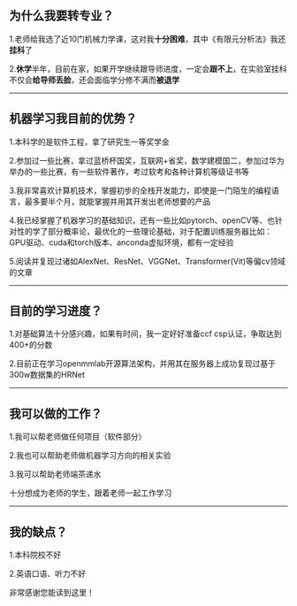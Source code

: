 ##   为什么我要转专业？

1.老师给我选了近10门机械力学课，这对我**十分困难**，其中《有限元分析法》我还**挂科**了

2.**休学**半年，目前在家，如果开学继续跟导师进度，一定会**跟不上**，在实验室挂科不仅会**给导师丢脸**，还会面临学分修不满而**被退学**
* * *

##   机器学习我目前的优势？

1.本科学的是软件工程，拿了研究生一等奖学金

2.参加过一些比赛，拿过蓝桥杯国奖，互联网+省奖，数学建模国二，参加过华为举办的一些比赛，有一些软件著作，考过软考和各种计算机等级证书等

3.我非常喜欢计算机技术，掌握初步的全栈开发能力，即使是一门陌生的编程语言，最多要半个月，就能掌握并用其开发出老师想要的产品

4.我已经掌握了机器学习的基础知识，还有一些比如pytorch、openCV等、也针对性的学了部分概率论，最优化的一些理论基础，对于配置训练服务器比如：GPU驱动、cuda和torch版本、anconda虚拟环境，都有一定经验

5.阅读并复现过诸如AlexNet、ResNet、VGGNet、Transformer(Vit)等偏cv领域的文章
* * *

##   目前的学习进度？

1.对基础算法十分感兴趣，如果有时间，我一定好好准备ccf csp认证，争取达到400+的分数

2.目前正在学习openmmlab开源算法架构，并用其在服务器上成功复现过基于300w数据集的HRNet
* * *

##   我可以做的工作？

1.我可以帮老师做任何项目（软件部分）

2.我也可以帮助老师做机器学习方向的相关实验

3.我可以帮助老师端茶递水

十分想成为老师的学生，跟着老师一起工作学习
* * *

##   我的缺点？

1.本科院校不好

2.英语口语、听力不好

非常感谢您能读到这里！